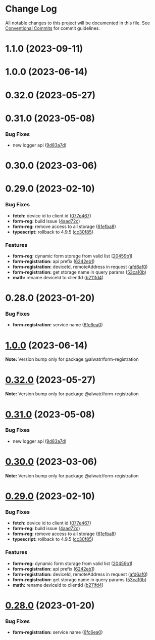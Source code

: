 # Change Log

All notable changes to this project will be documented in this file.
See [Conventional Commits](https://conventionalcommits.org) for commit guidelines.

# 1.1.0 (2023-09-11)

# 1.0.0 (2023-06-14)

# 0.32.0 (2023-05-27)

# 0.31.0 (2023-05-08)

### Bug Fixes

- new logger api ([9d83a7d](https://github.com/AliMD/alwatr/commit/9d83a7dc5c103bc3bb4282dacfd85fa998915300))

# 0.30.0 (2023-03-06)

# 0.29.0 (2023-02-10)

### Bug Fixes

- **fetch:** device id to client id ([077e467](https://github.com/AliMD/alwatr/commit/077e4671d804d43c8f61a9d163d8d51d7a69134e))
- **form-reg:** build issue ([4aad72c](https://github.com/AliMD/alwatr/commit/4aad72c039e9a90e0c77976435430c79efb4b607))
- **form-reg:** remove access to all storage ([61efba8](https://github.com/AliMD/alwatr/commit/61efba8ada31e75952a996babcbcc383ed86de60))
- **typescript:** rollback to 4.9.5 ([cc30f85](https://github.com/AliMD/alwatr/commit/cc30f8502bf95868ff41ba986120b2842acba36b))

### Features

- **form-reg:** dynamic form storage from valid list ([20459b1](https://github.com/AliMD/alwatr/commit/20459b115f8a195472c800cf171ffbc2e4e933d4))
- **form-registration:** api prefix ([6242eb1](https://github.com/AliMD/alwatr/commit/6242eb16743e0447d1071451a339e0def6367ddf))
- **form-registration:** deviceId, remoteAddress in request ([afd6af0](https://github.com/AliMD/alwatr/commit/afd6af03d0ad038553f05c9753a44a9418eab07c))
- **form-registration:** get storage name in query params ([53ca10b](https://github.com/AliMD/alwatr/commit/53ca10bcff2a5bdaf04823a7d46437fa02582e81))
- **math:** rename deviceId to clientId ([b211fd4](https://github.com/AliMD/alwatr/commit/b211fd42245d51d7109186ddb2f41574d0f0b786))

# 0.28.0 (2023-01-20)

### Bug Fixes

- **form-registration:** service name ([6fc6ea0](https://github.com/AliMD/alwatr/commit/6fc6ea08103d6c4de62f0aba5e5791a20561d484))

# [1.0.0](https://github.com/AliMD/alwatr/compare/v0.32.0...v1.0.0) (2023-06-14)

**Note:** Version bump only for package @alwatr/form-registration

# [0.32.0](https://github.com/AliMD/alwatr/compare/v0.31.0...v0.32.0) (2023-05-27)

**Note:** Version bump only for package @alwatr/form-registration

# [0.31.0](https://github.com/AliMD/alwatr/compare/v0.30.0...v0.31.0) (2023-05-08)

### Bug Fixes

- new logger api ([9d83a7d](https://github.com/AliMD/alwatr/commit/9d83a7dc5c103bc3bb4282dacfd85fa998915300))

# [0.30.0](https://github.com/AliMD/alwatr/compare/v0.29.0...v0.30.0) (2023-03-06)

**Note:** Version bump only for package @alwatr/form-registration

# [0.29.0](https://github.com/AliMD/alwatr/compare/v0.28.0...v0.29.0) (2023-02-10)

### Bug Fixes

- **fetch:** device id to client id ([077e467](https://github.com/AliMD/alwatr/commit/077e4671d804d43c8f61a9d163d8d51d7a69134e))
- **form-reg:** build issue ([4aad72c](https://github.com/AliMD/alwatr/commit/4aad72c039e9a90e0c77976435430c79efb4b607))
- **form-reg:** remove access to all storage ([61efba8](https://github.com/AliMD/alwatr/commit/61efba8ada31e75952a996babcbcc383ed86de60))
- **typescript:** rollback to 4.9.5 ([cc30f85](https://github.com/AliMD/alwatr/commit/cc30f8502bf95868ff41ba986120b2842acba36b))

### Features

- **form-reg:** dynamic form storage from valid list ([20459b1](https://github.com/AliMD/alwatr/commit/20459b115f8a195472c800cf171ffbc2e4e933d4))
- **form-registration:** api prefix ([6242eb1](https://github.com/AliMD/alwatr/commit/6242eb16743e0447d1071451a339e0def6367ddf))
- **form-registration:** deviceId, remoteAddress in request ([afd6af0](https://github.com/AliMD/alwatr/commit/afd6af03d0ad038553f05c9753a44a9418eab07c))
- **form-registration:** get storage name in query params ([53ca10b](https://github.com/AliMD/alwatr/commit/53ca10bcff2a5bdaf04823a7d46437fa02582e81))
- **math:** rename deviceId to clientId ([b211fd4](https://github.com/AliMD/alwatr/commit/b211fd42245d51d7109186ddb2f41574d0f0b786))

# [0.28.0](https://github.com/AliMD/alwatr/compare/v0.27.0...v0.28.0) (2023-01-20)

### Bug Fixes

- **form-registration:** service name ([6fc6ea0](https://github.com/AliMD/alwatr/commit/6fc6ea08103d6c4de62f0aba5e5791a20561d484))
